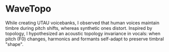 # WaveTopo
While creating UTAU voicebanks, I observed that human voices maintain timbre during pitch shifts, whereas synthetic ones distort. Inspired by topology, I hypothesized an acoustic topology invariance in vocals: when pitch (F0) changes, harmonics and formants self-adapt to preserve timbral "shape".
